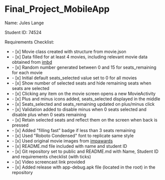 # Final_Project_MobileApp
Name: Jules Lange

Student ID: 74524

Requirements Checklist:

<ul> 
  <li>- [x] Movie class created with structure from movie.json</li>
  <li>- [x] Data filled for at least 4 movies, including relevant movie data obtained from <a href="https://www.imdb.com/">imbd</a></li>
  <li>- [x] Random number generated between 0 and 15 for seats_remaining for each movie</li>
  <li>- [x] Initial default seats_selected value set to 0 for all movies</li>
  <li>- [x] Show number of selected seats and hide remaining seats when seats are selected</li>
  <li>- [x] Clicking any item on the movie screen opens a new MovieActivity</li>
  <li>- [x] Plus and minus icons added, seats_selected displayed in the middle</li>
  <li>- [x] Seats_selected and seats_remaining updated on plus/minus click</li>
  <li>- [x] Validation added to disable minus when 0 seats selected and disable plus when 0 seats remaining</li>
  <li>- [x] Retain selected seats and reflect them on the screen when back is pressed</li>
  <li>- [x] Added "filling fast" badge if less than 3 seats remaining</li>
  <li>- [x] Used "Roboto Condensed" font to replicate same style</li>
  <li>- [x] Used original movie images from <a href="http://www.impawards.com/">impawards</a></li>
  <li>- [x] README.md file included with name and student ID</li>
  <li>- [x] Git repository set to public and README.md with Name, Student ID and requirements checklist (with ticks)</li>
  <li>- [x] Video screencast link provided  </li>
  <li>- [x] Added release with app-debug.apk file (located in the root) in the repository</li>
</ul> 
